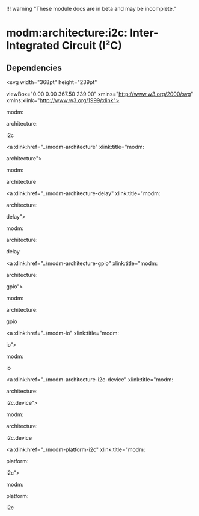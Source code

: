!!! warning "These module docs are in beta and may be incomplete."

# modm:architecture:i2c: Inter-Integrated Circuit (I²C)








## Dependencies

<?xml version="1.0" encoding="UTF-8" standalone="no"?>
<!DOCTYPE svg PUBLIC "-//W3C//DTD SVG 1.1//EN"
 "http://www.w3.org/Graphics/SVG/1.1/DTD/svg11.dtd">
<!-- Generated by graphviz version 2.38.0 (20140413.2041)
 -->
<!-- Title: modm:architecture:i2c Pages: 1 -->
<svg width="368pt" height="239pt"
 viewBox="0.00 0.00 367.50 239.00" xmlns="http://www.w3.org/2000/svg" xmlns:xlink="http://www.w3.org/1999/xlink">
<g id="graph0" class="graph" transform="scale(1 1) rotate(0) translate(4 235)">
<title>modm:architecture:i2c</title>
<polygon fill="white" stroke="none" points="-4,4 -4,-235 363.5,-235 363.5,4 -4,4"/>
<!-- modm_architecture_i2c -->
<g id="node1" class="node"><title>modm_architecture_i2c</title>
<polygon fill="lightgrey" stroke="black" stroke-width="2" points="234.5,-142 150.5,-142 150.5,-89 234.5,-89 234.5,-142"/>
<text text-anchor="middle" x="192.5" y="-126.8" font-family="Times New Roman,serif" font-size="14.00">modm:</text>
<text text-anchor="middle" x="192.5" y="-111.8" font-family="Times New Roman,serif" font-size="14.00">architecture:</text>
<text text-anchor="middle" x="192.5" y="-96.8" font-family="Times New Roman,serif" font-size="14.00">i2c</text>
</g>
<!-- modm_architecture -->
<g id="node2" class="node"><title>modm_architecture</title>
<g id="a_node2"><a xlink:href="../modm-architecture" xlink:title="modm:
architecture">
<polygon fill="lightgrey" stroke="black" points="81,-223.5 0,-223.5 0,-185.5 81,-185.5 81,-223.5"/>
<text text-anchor="middle" x="40.5" y="-208.3" font-family="Times New Roman,serif" font-size="14.00">modm:</text>
<text text-anchor="middle" x="40.5" y="-193.3" font-family="Times New Roman,serif" font-size="14.00">architecture</text>
</a>
</g>
</g>
<!-- modm_architecture_i2c&#45;&gt;modm_architecture -->
<g id="edge1" class="edge"><title>modm_architecture_i2c&#45;&gt;modm_architecture</title>
<path fill="none" stroke="black" d="M150.16,-140.734C128.484,-153.141 102.232,-168.167 80.8478,-180.406"/>
<polygon fill="black" stroke="black" points="78.9492,-177.46 72.0089,-185.465 82.4265,-183.535 78.9492,-177.46"/>
</g>
<!-- modm_architecture_delay -->
<g id="node3" class="node"><title>modm_architecture_delay</title>
<g id="a_node3"><a xlink:href="../modm-architecture-delay" xlink:title="modm:
architecture:
delay">
<polygon fill="lightgrey" stroke="black" points="183.5,-231 99.5,-231 99.5,-178 183.5,-178 183.5,-231"/>
<text text-anchor="middle" x="141.5" y="-215.8" font-family="Times New Roman,serif" font-size="14.00">modm:</text>
<text text-anchor="middle" x="141.5" y="-200.8" font-family="Times New Roman,serif" font-size="14.00">architecture:</text>
<text text-anchor="middle" x="141.5" y="-185.8" font-family="Times New Roman,serif" font-size="14.00">delay</text>
</a>
</g>
</g>
<!-- modm_architecture_i2c&#45;&gt;modm_architecture_delay -->
<g id="edge2" class="edge"><title>modm_architecture_i2c&#45;&gt;modm_architecture_delay</title>
<path fill="none" stroke="black" d="M177.474,-142.132C172.538,-150.553 166.968,-160.055 161.711,-169.022"/>
<polygon fill="black" stroke="black" points="158.632,-167.353 156.595,-177.75 164.671,-170.893 158.632,-167.353"/>
</g>
<!-- modm_architecture_gpio -->
<g id="node4" class="node"><title>modm_architecture_gpio</title>
<g id="a_node4"><a xlink:href="../modm-architecture-gpio" xlink:title="modm:
architecture:
gpio">
<polygon fill="lightgrey" stroke="black" points="285.5,-231 201.5,-231 201.5,-178 285.5,-178 285.5,-231"/>
<text text-anchor="middle" x="243.5" y="-215.8" font-family="Times New Roman,serif" font-size="14.00">modm:</text>
<text text-anchor="middle" x="243.5" y="-200.8" font-family="Times New Roman,serif" font-size="14.00">architecture:</text>
<text text-anchor="middle" x="243.5" y="-185.8" font-family="Times New Roman,serif" font-size="14.00">gpio</text>
</a>
</g>
</g>
<!-- modm_architecture_i2c&#45;&gt;modm_architecture_gpio -->
<g id="edge3" class="edge"><title>modm_architecture_i2c&#45;&gt;modm_architecture_gpio</title>
<path fill="none" stroke="black" d="M207.526,-142.132C212.462,-150.553 218.032,-160.055 223.289,-169.022"/>
<polygon fill="black" stroke="black" points="220.329,-170.893 228.405,-177.75 226.368,-167.353 220.329,-170.893"/>
</g>
<!-- modm_io -->
<g id="node5" class="node"><title>modm_io</title>
<g id="a_node5"><a xlink:href="../modm-io" xlink:title="modm:
io">
<polygon fill="lightgrey" stroke="black" points="359.5,-223.5 303.5,-223.5 303.5,-185.5 359.5,-185.5 359.5,-223.5"/>
<text text-anchor="middle" x="331.5" y="-208.3" font-family="Times New Roman,serif" font-size="14.00">modm:</text>
<text text-anchor="middle" x="331.5" y="-193.3" font-family="Times New Roman,serif" font-size="14.00">io</text>
</a>
</g>
</g>
<!-- modm_architecture_i2c&#45;&gt;modm_io -->
<g id="edge4" class="edge"><title>modm_architecture_i2c&#45;&gt;modm_io</title>
<path fill="none" stroke="black" d="M234.541,-141.067C253.084,-152.103 275.04,-165.444 294.5,-178 295.418,-178.592 296.346,-179.196 297.28,-179.808"/>
<polygon fill="black" stroke="black" points="295.497,-182.826 305.759,-185.464 299.382,-177.003 295.497,-182.826"/>
</g>
<!-- modm_architecture_i2c_device -->
<g id="node6" class="node"><title>modm_architecture_i2c_device</title>
<g id="a_node6"><a xlink:href="../modm-architecture-i2c-device" xlink:title="modm:
architecture:
i2c.device">
<polygon fill="lightgrey" stroke="black" points="187.5,-53 103.5,-53 103.5,-0 187.5,-0 187.5,-53"/>
<text text-anchor="middle" x="145.5" y="-37.8" font-family="Times New Roman,serif" font-size="14.00">modm:</text>
<text text-anchor="middle" x="145.5" y="-22.8" font-family="Times New Roman,serif" font-size="14.00">architecture:</text>
<text text-anchor="middle" x="145.5" y="-7.8" font-family="Times New Roman,serif" font-size="14.00">i2c.device</text>
</a>
</g>
</g>
<!-- modm_architecture_i2c_device&#45;&gt;modm_architecture_i2c -->
<g id="edge5" class="edge"><title>modm_architecture_i2c_device&#45;&gt;modm_architecture_i2c</title>
<path fill="none" stroke="black" d="M159.347,-53.1323C163.849,-61.4652 168.923,-70.8569 173.722,-79.7412"/>
<polygon fill="black" stroke="black" points="170.757,-81.6156 178.589,-88.7503 176.915,-78.2884 170.757,-81.6156"/>
</g>
<!-- modm_platform_i2c -->
<g id="node7" class="node"><title>modm_platform_i2c</title>
<g id="a_node7"><a xlink:href="../modm-platform-i2c" xlink:title="modm:
platform:
i2c">
<polygon fill="lightgrey" stroke="black" points="273,-53 206,-53 206,-0 273,-0 273,-53"/>
<text text-anchor="middle" x="239.5" y="-37.8" font-family="Times New Roman,serif" font-size="14.00">modm:</text>
<text text-anchor="middle" x="239.5" y="-22.8" font-family="Times New Roman,serif" font-size="14.00">platform:</text>
<text text-anchor="middle" x="239.5" y="-7.8" font-family="Times New Roman,serif" font-size="14.00">i2c</text>
</a>
</g>
</g>
<!-- modm_platform_i2c&#45;&gt;modm_architecture_i2c -->
<g id="edge6" class="edge"><title>modm_platform_i2c&#45;&gt;modm_architecture_i2c</title>
<path fill="none" stroke="black" d="M225.653,-53.1323C221.151,-61.4652 216.077,-70.8569 211.278,-79.7412"/>
<polygon fill="black" stroke="black" points="208.085,-78.2884 206.411,-88.7503 214.243,-81.6156 208.085,-78.2884"/>
</g>
</g>
</svg>

